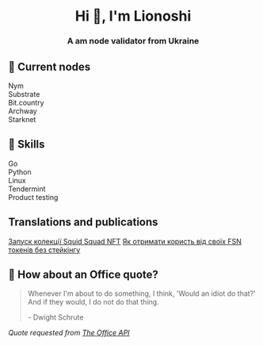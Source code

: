 <h1 align="center">Hi 👋, I'm Lionoshi</h1>
<h3 align="center">A am node validator from Ukraine</h3>

<!---
Lionn91/Lionn91 is a ✨ special ✨ repository because its `README.md` (this file) appears on your GitHub profile.
You can click the Preview link to take a look at your changes.
--->
## 📌 Current nodes
Nym
<br>Substrate
<br>Bit.country
<br>Archway
<br>Starknet
## 💼 Skills
Go
<br>Python
<br>Linux 
<br>Tendermint
<br>Product testing
##  Translations and publications
[Запуск колекції Squid Squad NFT](https://lion91.medium.com/%D0%B7%D0%B0%D0%BF%D1%83%D1%81%D0%BA-%D0%BA%D0%BE%D0%BB%D0%B5%D0%BA%D1%86%D1%96%D1%97-squid-squad-nft-7ce95c09bc28)
[Як отримати користь від своїх FSN токенів без стейкінгу](https://lion91.medium.com/%D1%8F%D0%BA-%D0%BE%D1%82%D1%80%D0%B8%D0%BC%D0%B0%D1%82%D0%B8-%D0%BA%D0%BE%D1%80%D0%B8%D1%81%D1%82%D1%8C-%D0%B2%D1%96%D0%B4-%D1%81%D0%B2%D0%BE%D1%97%D1%85-fsn-%D1%82%D0%BE%D0%BA%D0%B5%D0%BD%D1%96%D0%B2-%D0%B1%D0%B5%D0%B7-%D1%81%D1%82%D0%B5%D0%B9%D0%BA%D1%96%D0%BD%D0%B3%D1%83-7469784c7271)


## 📣 How about an Office quote?
> Whenever I'm about to do something, I think, 'Would an idiot do that?' And if they would, I do not do that thing.
>
> <p>- Dwight Schrute</p>

_Quote requested from [The Office API](https://www.officeapi.dev/)_
